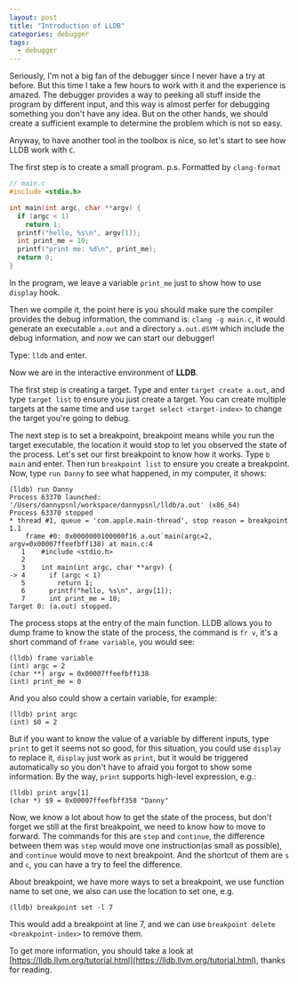 ```yaml
---
layout: post
title: "Introduction of LLDB"
categories: debugger
tags:
  - debugger
---
```


Seriously, I'm not a  big fan of the debugger since I never have a try at before. But this time I take a few hours to work with it and the experience is amazed. The debugger provides a way to peeking all stuff inside the program by different input, and this way is almost perfer for debugging something you don't have any idea. But on the other hands, we should create a sufficient example to determine the problem which is not so easy.

Anyway, to have another tool in the toolbox is nice, so let's start to see how LLDB work with `C`.

The first step is to create a small program. p.s. Formatted by `clang-format`

```c
// main.c
#include <stdio.h>

int main(int argc, char **argv) {
  if (argc < 1)
    return 1;
  printf("hello, %s\n", argv[1]);
  int print_me = 10;
  printf("print me: %d\n", print_me);
  return 0;
}
```

In the program, we leave a variable `print_me` just to show how to use `display` hook.

Then we compile it, the point here is you should make sure the compiler provides the debug information, the command is: `clang -g main.c`, it would generate an executable `a.out` and a directory `a.out.dSYM` which include the debug information, and now we can start our debugger!

Type: `lldb` and enter.

Now we are in the interactive environment of __LLDB__.

The first step is creating a target. Type and enter `target create a.out`, and type `target list` to ensure you just create a target. You can create multiple targets at the same time and use `target select <target-index>` to change the target you're going to debug.

The next step is to set a breakpoint, breakpoint means while you run the target executable, the location it would stop to let you observed the state of the process. Let's set our first breakpoint to know how it works. Type `b main` and enter. Then run `breakpoint list` to ensure you create a breakpoint. Now, type `run Danny` to see what happened, in my computer, it shows:

```
(lldb) run Danny
Process 63370 launched: '/Users/dannypsnl/workspace/dannypsnl/lldb/a.out' (x86_64)
Process 63370 stopped
* thread #1, queue = 'com.apple.main-thread', stop reason = breakpoint 1.1
    frame #0: 0x0000000100000f16 a.out`main(argc=2, argv=0x00007ffeefbff138) at main.c:4
   1    #include <stdio.h>
   2
   3    int main(int argc, char **argv) {
-> 4      if (argc < 1)
   5        return 1;
   6      printf("hello, %s\n", argv[1]);
   7      int print_me = 10;
Target 0: (a.out) stopped.
```

The process stops at the entry of the main function. LLDB allows you to dump frame to know the state of the process, the command is `fr v`, it's a short command of `frame variable`, you would see:

```
(lldb) frame variable
(int) argc = 2
(char **) argv = 0x00007ffeefbff138
(int) print_me = 0
```

And you also could show a certain variable, for example:
```
(lldb) print argc
(int) $0 = 2
```

But if you want to know the value of a variable by different inputs, type `print` to get it seems not so good, for this situation, you could use `display` to replace it, `display` just work as `print`, but it would be triggered automatically so you don't have to afraid you forgot to show some information. By the way, `print` supports high-level expression, e.g.:

```
(lldb) print argv[1]
(char *) $9 = 0x00007ffeefbff358 "Danny"
```

Now, we know a lot about how to get the state of the process, but don't forget we still at the first breakpoint, we need to know how to move to forward. The commands for this are `step` and `continue`, the difference between them was `step` would move one instruction(as small as possible), and `continue` would move to next breakpoint. And the shortcut of them are `s` and `c`, you can have a try to feel the difference.

About breakpoint, we have more ways to set a breakpoint, we use function name to set one, we also can use the location to set one, e.g.
```
(lldb) breakpoint set -l 7
```
This would add a breakpoint at line 7, and we can use `breakpoint delete <breakpoint-index>` to remove them.

To get more information, you should take a look at [https://lldb.llvm.org/tutorial.html](https://lldb.llvm.org/tutorial.html), thanks for reading.
